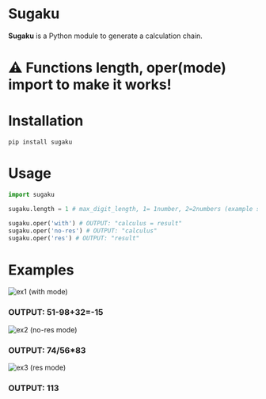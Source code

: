 # Sugaku
**Sugaku** is a Python module to generate a calculation chain.

# ⚠️ Functions length, oper(mode) import to make it works!

# Installation
`pip install sugaku`

# Usage
```py
import sugaku

sugaku.length = 1 # max_digit_length, 1= 1number, 2=2numbers (example sugaku.length=2 OUTPUT BETWEEN 1 TO 99   

sugaku.oper('with') # OUTPUT: "calculus = result"
sugaku.oper('no-res') # OUTPUT: "calculus"
sugaku.oper('res') # OUTPUT: "result"
```

# Examples

![ex1](https://user-images.githubusercontent.com/43354103/197816684-02b0cb99-4032-4bed-89ab-7776f9e20b2d.JPG) (with mode)
### OUTPUT: 51-98+32=-15
![ex2](https://user-images.githubusercontent.com/43354103/197817112-c95db8e3-30ef-40a1-88f8-c533b9ce027f.JPG) (no-res mode)
### OUTPUT: 74/56*83
![ex3](https://user-images.githubusercontent.com/43354103/197817254-f9be704b-5b9e-46e0-8817-6f58ed982e50.JPG) (res mode)
### OUTPUT: 113
